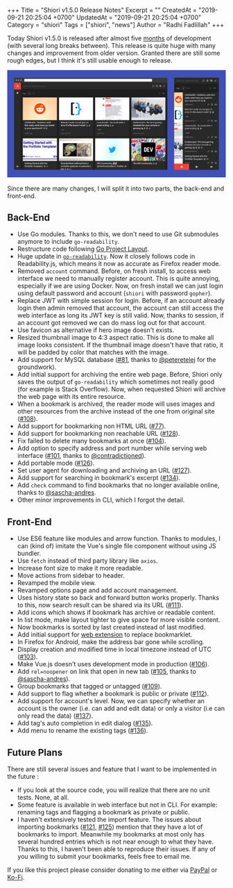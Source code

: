 +++
Title = "Shiori v1.5.0 Release Notes"
Excerpt = ""
CreatedAt = "2019-09-21 20:25:04 +0700"
UpdatedAt = "2019-09-21 20:25:04 +0700"
Category = "shiori"
Tags = ["shiori", "news"]
Author = "Radhi Fadlillah"
+++

Today Shiori v1.5.0 is released after almost five [months](https://github.com/go-shiori/shiori/commit/f582fd15525e26f7fbbeb9cd776182f1819dc146) of development (with several long breaks between). This release is quite huge with many changes and improvement from older version. Granted there are still some rough edges, but I think it's still usable enough to release.

![Screenshot](screenshot.png)

Since there are many changes, I will split it into two parts, the back-end and front-end.

## Back-End

- Use Go modules. Thanks to this, we don't need to use Git submodules anymore to include `go-readability`.
- Restructure code following [Go Project Layout](https://github.com/golang-standards/project-layout).
- Huge update in [`go-readability`](https://github.com/go-shiori/go-readability). Now it closely follows code in Readability.js, which means it now as accurate as Firefox reader mode.
- Removed `account` command. Before, on fresh install, to access web interface we need to manually register account. This is quite annoying, especially if we are using Docker. Now, on fresh install we can just login using default password and account (`shiori` with password `gopher`).
- Replace JWT with simple session for login. Before, if an account already login then admin removed that account, the account can still access the web interface as long its JWT key is still valid. Now, thanks to session, if an account got removed we can do mass log out for that account.
- Use favicon as alternative if hero image doesn't exists.
- Resized thumbnail image to 4:3 aspect ratio. This is done to make all image looks consistent. If the thumbnail image doesn't have that ratio, it will be padded by color that matches with the image.
- Add support for MySQL database ([#81](https://github.com/go-shiori/shiori/issues/81), thanks to [@peteretelej](https://github.com/peteretelej) for the groundwork).
- Add initial support for archiving the entire web page. Before, Shiori only saves the output of `go-readability` which sometimes not really good (for example is Stack Overflow). Now, when requested Shiori will archive the web page with its entire resource.
- When a bookmark is archived, the reader mode will uses images and other resources from the archive instead of the one from original site ([#108](https://github.com/go-shiori/shiori/issues/108)).
- Add support for bookmarking non HTML URL ([#77](https://github.com/go-shiori/shiori/issues/77)).
- Add support for bookmarking non reachable URL ([#128](https://github.com/go-shiori/shiori/issues/112)).
- Fix failed to delete many bookmarks at once ([#104](https://github.com/go-shiori/shiori/issues/104)).
- Add option to specify address and port number while serving web interface ([#101](https://github.com/go-shiori/shiori/issues/101), thanks to [@contradictioned](https://github.com/contradictioned)).
- Add portable mode ([#126](https://github.com/go-shiori/shiori/issues/126)).
- Set user agent for downloading and archiving an URL ([#127](https://github.com/go-shiori/shiori/issues/127)).
- Add support for searching in bookmark's excerpt ([#134](https://github.com/go-shiori/shiori/issues/134)).
- Add `check` command to find bookmarks that no longer available online, thanks to [@sascha-andres](https://github.com/sascha-andres).
- Other minor improvements in CLI, which I forgot the detail.

## Front-End

- Use ES6 feature like modules and arrow function. Thanks to modules, I can (kind of) imitate the Vue's single file component without using JS bundler.
- Use `fetch` instead of third party library like `axios`.
- Increase font size to make it more readable.
- Move actions from sidebar to header.
- Revamped the mobile view.
- Revamped options page and add account management.
- Uses history state so back and forward button works properly. Thanks to this, now search result can be shared via its URL ([#111](https://github.com/go-shiori/shiori/issues/111)).
- Add icons which shows if bookmark has archive or readable content.
- In list mode, make layout tighter to give space for more visible content.
- Now bookmarks is sorted by last created instead of last modified.
- Add initial support for [web extension](https://github.com/go-shiori/shiori-web-ext) to replace bookmarklet.
- In Firefox for Android, make the address bar gone while scrolling.
- Display creation and modified time in local timezone instead of UTC ([#103](https://github.com/go-shiori/shiori/issues/103)).
- Make Vue.js doesn't uses development mode in production ([#106](https://github.com/go-shiori/shiori/issues/106)).
- Add `rel=noopener` on link that open in new tab ([#105](https://github.com/go-shiori/shiori/issues/105), thanks to [@sascha-andres](https://github.com/sascha-andres)).
- Group bookmarks that tagged or untagged ([#109](https://github.com/go-shiori/shiori/issues/109)).
- Add support to flag whether a bookmark is public or private ([#112](https://github.com/go-shiori/shiori/issues/112)).
- Add support for account's level. Now, we can specify whether an account is the owner (i.e. can add and edit data) or only a visitor (i.e can only read the data) ([#137](https://github.com/go-shiori/shiori/issues/137)).
- Add tag's auto completion in edit dialog ([#135](https://github.com/go-shiori/shiori/issues/135)).
- Add menu to rename the existing tags ([#136](https://github.com/go-shiori/shiori/issues/136)).

## Future Plans

There are still several issues and feature that I want to be implemented in the future :

- If you look at the source code, you will realize that there are no unit tests. None, at all.
- Some feature is available in web interface but not in CLI. For example: renaming tags and flagging a bookmark as private or public.
- I haven't extensively tested the import feature. The issues about importing bookmarks ([#121](https://github.com/go-shiori/shiori/issues/121), [#125](https://github.com/go-shiori/shiori/issues/135)) mention that they have a lot of bookmarks to import. Meanwhile my bookmarks at most only has several hundred entries which is not near enough to what they have. Thanks to this, I haven't been able to reproduce their issues. If any of you willing to submit your bookmarks, feels free to email me.

If you like this project please consider donating to me either via [PayPal](https://www.paypal.me/RadhiFadlillah) or [Ko-Fi](https://ko-fi.com/radhifadlillah).
